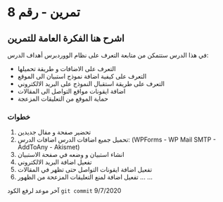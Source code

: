 
# 8 تمرين - رقم
## اشرح هنا الفكرة العامة للتمرين
في هذا الدرس ستتمكن من متابعة التعرف على نظام الووردبرس
أهداف الدرس:
- التعرف على الاضافات و طريقة تحميلها
- التعرف على كيفية اضافة نموذج استبيان الى الموقع
- التعرف على طريقة استقبال النموذج على البريد الالكتروني
- اضافة ايقونات مواقع التواصل الى المقالات 
- حماية الموقع من التعليقات المزعجة

### خطوات 
1. تحضير صفحة و مقال جديدين
2. تحميل جميع اضافات الدرس
اضافات الدرس:
(WPForms - WP Mail SMTP - AddToAny - Akismet)
3. انشاء استبيان و وضعه في صفحة الاستبيان
4. تفعيل اضافة البريد الالكتروني
5. تفعيل اضافة ايقونات التواصل حتى تظهر في المقالات
6. تفعيل اضافة لمنع التعليقات المزعحة من الظهور
...
...

آخر موعد لرفع الكود  `git commit` 
9/7/2020
